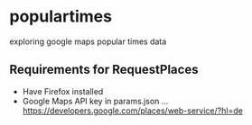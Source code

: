 # populartimes

exploring google maps popular times data

## Requirements for RequestPlaces
- Have Firefox installed
- Google Maps API key in params.json
... https://developers.google.com/places/web-service/?hl=de